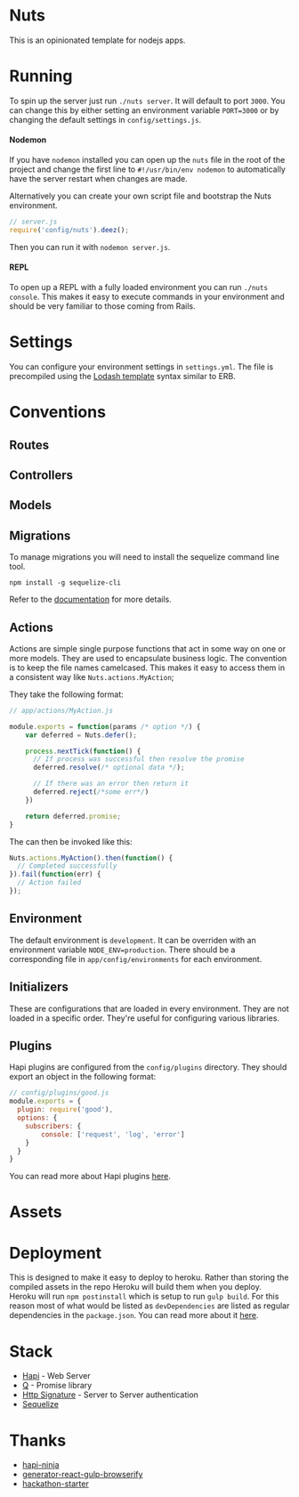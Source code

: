 # Nuts

This is an opinionated template for nodejs apps.

# Running

To spin up the server just run `./nuts server`. It will default to port `3000`. You can change this by either setting an environment variable `PORT=3000` or by changing the default settings in `config/settings.js`.

#### Nodemon
If you have `nodemon` installed you can open up the `nuts` file in the root of the project and change the first line to `#!/usr/bin/env nodemon` to automatically have the server restart when changes are made. 

Alternatively you can create your own script file and bootstrap the Nuts environment.

```javascript
// server.js
require('config/nuts').deez();
```

Then you can run it with `nodemon server.js`.

#### REPL

To open up a REPL with a fully loaded environment you can run `./nuts console`. This makes it easy to execute commands in your environment and should be very familiar to those coming from Rails.

# Settings

You can configure your environment settings in `settings.yml`. The file is precompiled using the [Lodash template](https://lodash.com/docs#template) syntax similar to ERB. 

# Conventions

## Routes

## Controllers

## Models

## Migrations

To manage migrations you will need to install the sequelize command line tool.

```
npm install -g sequelize-cli
```

Refer to the [documentation](http://sequelizejs.com/docs/latest/migrations) for more details.

## Actions

Actions are simple single purpose functions that act in some way on one or more models. They are used to encapsulate business logic. The convention is to keep the file names camelcased. This makes it easy to access them in a consistent way like `Nuts.actions.MyAction`;

They take the following format:

```javascript
// app/actions/MyAction.js

module.exports = function(params /* option */) {
    var deferred = Nuts.defer();

    process.nextTick(function() {
      // If process was successful then resolve the promise
      deferred.resolve(/* optional data */);

      // If there was an error then return it
      deferred.reject(/*some err*/)
    })

    return deferred.promise;
}
```

The can then be invoked like this:

```javascript
Nuts.actions.MyAction().then(function() {
  // Completed successfully
}).fail(function(err) {
  // Action failed
});
```

## Environment

The default environment is `development`. It can be overriden with an environment variable `NODE_ENV=production`. There should be a corresponding file in `app/config/environments` for each environment.

## Initializers

These are configurations that are loaded in every environment. They are not loaded in a specific order. They're useful for configuring various libraries.

## Plugins

Hapi plugins are configured from the `config/plugins` directory. They should export an object in the following format:

```javascript
// config/plugins/good.js
module.exports = {
  plugin: require('good'),
  options: {
    subscribers: {
        console: ['request', 'log', 'error']
    }
  }
}
```

You can read more about Hapi plugins [here](http://hapijs.com/tutorials/plugins).

# Assets

# Deployment

This is designed to make it easy to deploy to heroku. Rather than storing the compiled assets in the repo Heroku will build them when you deploy. Heroku will run `npm postinstall` which is setup to run `gulp build`. For this reason most of what would be listed as `devDependencies` are listed as regular dependencies in the `package.json`. You can read more about it [here](https://devcenter.heroku.com/articles/nodejs-support#customizing-the-build-process).

# Stack

- [Hapi](http://hapijs.com/) - Web Server
- [Q](https://github.com/kriskowal/q) - Promise library
- [Http Signature](https://github.com/joyent/node-http-signature) - Server to Server authentication
- [Sequelize](http://sequelizejs.com/)


# Thanks

- [hapi-ninja](https://github.com/poeticninja/hapi-ninja)
- [generator-react-gulp-browserify](https://github.com/randylien/generator-react-gulp-browserify)
- [hackathon-starter](https://github.com/sahat/hackathon-starter)



